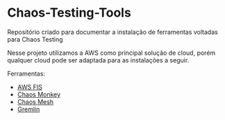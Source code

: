 # Chaos-Testing-Tools

Repositório criado para documentar a instalação de ferramentas voltadas para Chaos Testing



Nesse projeto utilizamos a AWS como principal solução de cloud, porém qualquer cloud pode ser adaptada para as instalações a seguir.

Ferramentas:

* [AWS FIS](https://github.com/phgeraldeli/Chaos-Testing-Tools/blob/main/AWSFIS/README.md)
* [Chaos Monkey](https://github.com/phgeraldeli/Chaos-Testing-Tools/blob/main/ChaosMonkey/README.md)
* [Chaos Mesh](https://github.com/phgeraldeli/Chaos-Testing-Tools/blob/main/ChaosMesh/README.md)  
* [Gremlin](https://github.com/phgeraldeli/Chaos-Testing-Tools/blob/main/Gremlin/README.md)

